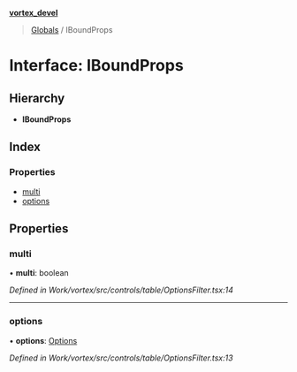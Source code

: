 **[vortex_devel](../README.md)**

> [Globals](../globals.md) / IBoundProps

# Interface: IBoundProps

## Hierarchy

* **IBoundProps**

## Index

### Properties

* [multi](iboundprops.md#multi)
* [options](iboundprops.md#options)

## Properties

### multi

•  **multi**: boolean

*Defined in Work/vortex/src/controls/table/OptionsFilter.tsx:14*

___

### options

•  **options**: [Options](../globals.md#options)

*Defined in Work/vortex/src/controls/table/OptionsFilter.tsx:13*
